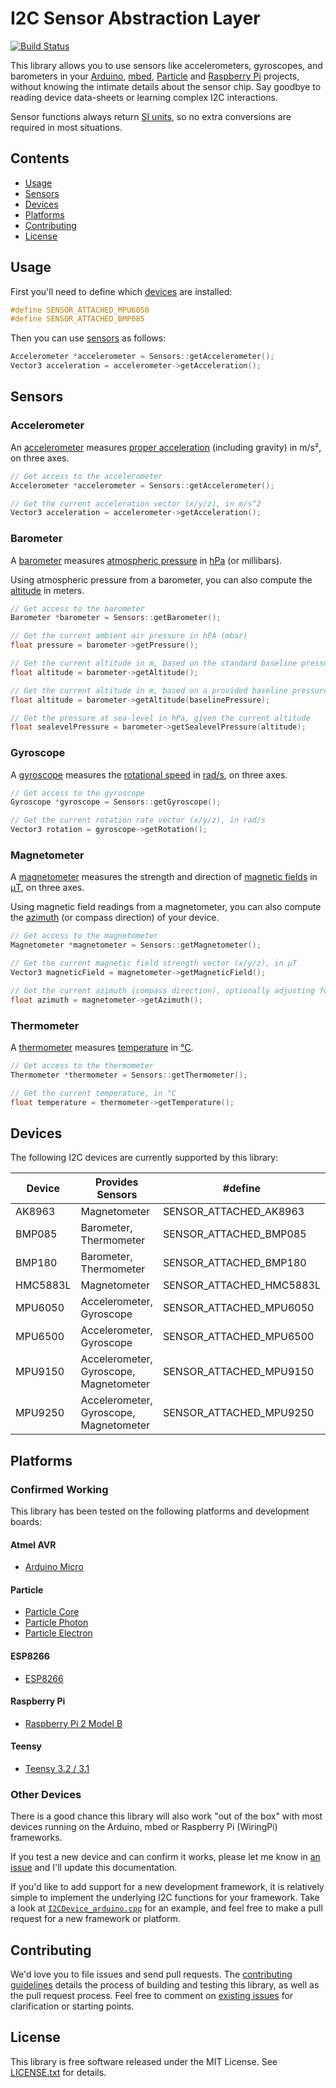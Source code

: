 # I2C Sensor Abstraction Layer

[![Build Status](https://travis-ci.org/loopj/i2c-sensor-hal.svg?branch=master)](https://travis-ci.org/loopj/i2c-sensor-hal)

This library allows you to use sensors like accelerometers, gyroscopes, and barometers in your [Arduino](https://www.arduino.cc/), [mbed](https://www.mbed.com), [Particle](https://www.particle.io/) and [Raspberry Pi](https://www.raspberrypi.org/) projects, without knowing the intimate details about the sensor chip. Say goodbye to reading device data-sheets or learning complex I2C interactions.

Sensor functions always return [SI units](https://en.wikipedia.org/wiki/International_System_of_Units), so no extra conversions are required in most situations.

## Contents

- [Usage](#usage)
- [Sensors](#sensors)
- [Devices](#devices)
- [Platforms](#platforms)
- [Contributing](#contributing)
- [License](#license)


## Usage

First you'll need to define which [devices](#devices) are installed:

```c++
#define SENSOR_ATTACHED_MPU6050
#define SENSOR_ATTACHED_BMP085
```

Then you can use [sensors](#sensors) as follows:

```c++
Accelerometer *accelerometer = Sensors::getAccelerometer();
Vector3 acceleration = accelerometer->getAcceleration();
```


## Sensors

### Accelerometer

An [accelerometer](https://en.wikipedia.org/wiki/Accelerometer) measures [proper acceleration](https://en.wikipedia.org/wiki/Proper_acceleration) (including gravity) in m/s², on three axes.

```c++
// Get access to the accelerometer
Accelerometer *accelerometer = Sensors::getAccelerometer();

// Get the current acceleration vector (x/y/z), in m/s^2
Vector3 acceleration = accelerometer->getAcceleration();
```

### Barometer

A [barometer](https://en.wikipedia.org/wiki/Barometer) measures [atmospheric pressure](https://en.wikipedia.org/wiki/Atmospheric_pressure) in [hPa](https://en.wikipedia.org/wiki/Pascal_(unit)) (or millibars).

Using atmospheric pressure from a barometer, you can also compute the [altitude](https://en.wikipedia.org/wiki/Altitude) in meters.

```c++
// Get access to the barometer
Barometer *barometer = Sensors::getBarometer();

// Get the current ambient air pressure in hPA (mbar)
float pressure = barometer->getPressure();

// Get the current altitude in m, based on the standard baseline pressure
float altitude = barometer->getAltitude();

// Get the current altitude in m, based on a provided baseline pressure
float altitude = barometer->getAltitude(baselinePressure);

// Get the pressure at sea-level in hPa, given the current altitude
float sealevelPressure = barometer->getSealevelPressure(altitude);
```

### Gyroscope

A [gyroscope](https://en.wikipedia.org/wiki/Gyroscope) measures the [rotational speed](https://en.wikipedia.org/wiki/Rotational_speed) in [rad/s](https://en.wikipedia.org/wiki/Radian_per_second), on three axes.

```c++
// Get access to the gyroscope
Gyroscope *gyroscope = Sensors::getGyroscope();

// Get the current rotation rate vector (x/y/z), in rad/s
Vector3 rotation = gyroscope->getRotation();
```

### Magnetometer

A [magnetometer](https://en.wikipedia.org/wiki/Magnetometer) measures the strength and direction of [magnetic fields](https://en.wikipedia.org/wiki/Magnetic_field) in [μT](https://en.wikipedia.org/wiki/Tesla_(unit)), on three axes.

Using magnetic field readings from a magnetometer, you can also compute the [azimuth](https://en.wikipedia.org/wiki/Azimuth) (or compass direction) of your device.

```c++
// Get access to the magnetometer
Magnetometer *magnetometer = Sensors::getMagnetometer();

// Get the current magnetic field strength vector (x/y/z), in μT
Vector3 magneticField = magnetometer->getMagneticField();

// Get the current azimuth (compass direction), optionally adjusting for declination
float azimuth = magnetometer->getAzimuth();
```

### Thermometer

A [thermometer](https://en.wikipedia.org/wiki/Thermometer) measures [temperature](https://en.wikipedia.org/wiki/Temperature) in [°C](https://en.wikipedia.org/wiki/Celsius).

```c++
// Get access to the thermometer
Thermometer *thermometer = Sensors::getThermometer();

// Get the current temperature, in °C
float temperature = thermometer->getTemperature();
```


## Devices

The following I2C devices are currently supported by this library:

| Device   	| Provides Sensors                       	| #define                  	|
|----------	|----------------------------------------	|--------------------------	|
| AK8963   	| Magnetometer                           	| SENSOR_ATTACHED_AK8963   	|
| BMP085   	| Barometer, Thermometer                 	| SENSOR_ATTACHED_BMP085   	|
| BMP180   	| Barometer, Thermometer                 	| SENSOR_ATTACHED_BMP180   	|
| HMC5883L 	| Magnetometer                           	| SENSOR_ATTACHED_HMC5883L 	|
| MPU6050  	| Accelerometer, Gyroscope               	| SENSOR_ATTACHED_MPU6050  	|
| MPU6500  	| Accelerometer, Gyroscope               	| SENSOR_ATTACHED_MPU6500  	|
| MPU9150  	| Accelerometer, Gyroscope, Magnetometer 	| SENSOR_ATTACHED_MPU9150  	|
| MPU9250  	| Accelerometer, Gyroscope, Magnetometer 	| SENSOR_ATTACHED_MPU9250  	|


## Platforms

### Confirmed Working

This library has been tested on the following platforms and development boards:

#### Atmel AVR

- [Arduino Micro](https://www.arduino.cc/en/Main/ArduinoBoardMicro)

#### Particle

- [Particle Core](https://docs.particle.io/datasheets/core-datasheet/)
- [Particle Photon](https://docs.particle.io/datasheets/photon-datasheet/)
- [Particle Electron](https://docs.particle.io/datasheets/electron-datasheet/)

#### ESP8266

- [ESP8266](https://en.wikipedia.org/wiki/ESP8266)

#### Raspberry Pi

- [Raspberry Pi 2 Model B](https://www.raspberrypi.org/products/raspberry-pi-2-model-b/)

#### Teensy

- [Teensy 3.2 / 3.1](https://www.pjrc.com/teensy/teensy31.html)

### Other Devices

There is a good chance this library will also work "out of the box" with most devices running on the Arduino, mbed or Raspberry Pi (WiringPi) frameworks.

If you test a new device and can confirm it works, please let me know in [an issue](https://github.com/loopj/i2cdevlib-hal/issues) and I'll update this documentation.

If you'd like to add support for a new development framework, it is relatively simple to implement the underlying I2C functions for your framework. Take a look at [`I2CDevice_arduino.cpp`](https://github.com/loopj/i2c-sensor-hal/blob/master/src/I2CDevice_arduino.cpp) for an example, and feel free to make a pull request for a new framework or platform.


## Contributing

We'd love you to file issues and send pull requests. The [contributing guidelines](CONTRIBUTING.md) details the process of building and testing this library, as well as the pull request process. Feel free to comment on [existing issues](https://github.com/loopj/i2cdevlib-hal/issues) for clarification or starting points.


## License

This library is free software released under the MIT License. See [LICENSE.txt](LICENSE.txt) for details.
